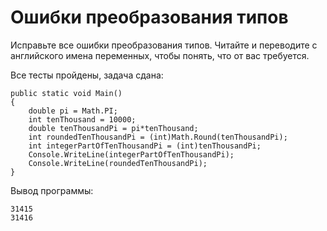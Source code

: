 # Ошибки преобразования типов

Исправьте все ошибки преобразования типов. Читайте и переводите с английского имена переменных, чтобы понять, что от вас требуется.

Все тесты пройдены, задача сдана:
```
public static void Main()
{
    double pi = Math.PI;
    int tenThousand = 10000;
    double tenThousandPi = pi*tenThousand;
    int roundedTenThousandPi = (int)Math.Round(tenThousandPi);
    int integerPartOfTenThousandPi = (int)tenThousandPi;
    Console.WriteLine(integerPartOfTenThousandPi);
    Console.WriteLine(roundedTenThousandPi);
}
```

Вывод программы:
```
31415
31416
```